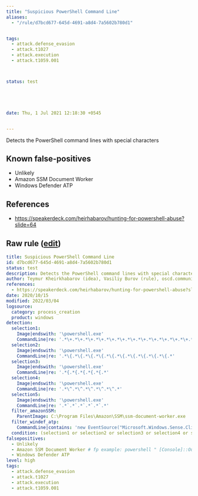 ```yaml
---
title: "Suspicious PowerShell Command Line"
aliases:
  - "/rule/d7bcd677-645d-4691-a8d4-7a5602b780d1"


tags:
  - attack.defense_evasion
  - attack.t1027
  - attack.execution
  - attack.t1059.001



status: test





date: Thu, 1 Jul 2021 12:18:30 +0545


---
```


Detects the PowerShell command lines with special characters

<!--more-->


## Known false-positives

* Unlikely
* Amazon SSM Document Worker
* Windows Defender ATP



## References

* https://speakerdeck.com/heirhabarov/hunting-for-powershell-abuse?slide=64


## Raw rule ([edit](https://github.com/SigmaHQ/sigma/edit/master/rules/windows/process_creation/proc_creation_win_powershell_cmdline_special_characters.yml))
```yaml
title: Suspicious PowerShell Command Line
id: d7bcd677-645d-4691-a8d4-7a5602b780d1
status: test
description: Detects the PowerShell command lines with special characters
author: Teymur Kheirkhabarov (idea), Vasiliy Burov (rule), oscd.community, Tim Shelton (fp)
references:
  - https://speakerdeck.com/heirhabarov/hunting-for-powershell-abuse?slide=64
date: 2020/10/15
modified: 2022/03/04
logsource:
  category: process_creation
  product: windows
detection:
  selection1:
    Image|endswith: '\powershell.exe'
    CommandLine|re: '.*\+.*\+.*\+.*\+.*\+.*\+.*\+.*\+.*\+.*\+.*\+.*\+.*\+.*\+.*'
  selection2:
    Image|endswith: '\powershell.exe'
    CommandLine|re: '.*\{.*\{.*\{.*\{.*\{.*\{.*\{.*\{.*\{.*\{.*'
  selection3:
    Image|endswith: '\powershell.exe'
    CommandLine|re: '.*{.*{.*{.*{.*{.*'
  selection4:
    Image|endswith: '\powershell.exe'
    CommandLine|re: '.*\^.*\^.*\^.*\^.*\^.*'
  selection5:
    Image|endswith: '\powershell.exe'
    CommandLine|re: '.*`.*`.*`.*`.*`.*'
  filter_amazonSSM:
    ParentImage: C:\Program Files\Amazon\SSM\ssm-document-worker.exe
  filter_windef_atp:
    CommandLine|contains: 'new EventSource("Microsoft.Windows.Sense.Client.Management"'
  condition: (selection1 or selection2 or selection3 or selection4 or selection5) and not filter_amazonSSM and not (selection3 and filter_windef_atp)
falsepositives:
  - Unlikely
  - Amazon SSM Document Worker # fp example: powershell " [Console]::OutputEncoding = [System.Text.Encoding]::UTF8 $keyExists = Test-Path "Registry::HKEY_LOCAL_MACHINE\SOFTWARE\Microsoft\Windows\CurrentVersion\Setup\OC Manager\Subcomponents" $jsonObj = @() if ($keyExists) { $key = Get-Item "Registry::HKEY_LOCAL_MACHINE\SOFTWARE\Microsoft\Windows\CurrentVersion\Setup\OC Manager\Subcomponents" $valueNames = $key.GetValueNames(); foreach ($valueName in $valueNames) { $value = $key.GetValue($valueName); if ($value -gt 0) { $installed = "True" } else { $installed = "False" } $jsonObj += @" {"Name": "$valueName", "Installed": "$installed"} "@ } } $result = $jsonObj -join "," $result = "[" + $result + "]" [Console]::WriteLine($result)
  - Windows Defender ATP
level: high
tags:
  - attack.defense_evasion
  - attack.t1027
  - attack.execution
  - attack.t1059.001

```
